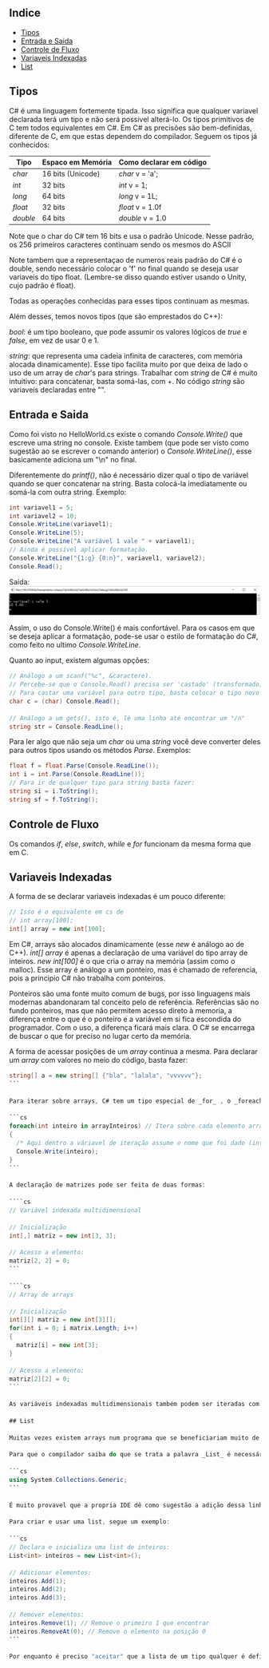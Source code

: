 ## Indice
* [Tipos](#tipos)
* [Entrada e Saida](#entrada-e-saida)
* [Controle de Fluxo](#controle-de-fluxo)
* [Variaveis Indexadas](#variaveis-indexadas)
* [List](#list)

## Tipos

C# é uma linguagem fortemente tipada. Isso significa que qualquer variavel declarada terá um tipo e não será possivel alterá-lo. Os tipos primitivos de C tem todos equivalentes em C#. Em C# as precisões são bem-definidas, diferente de C, em que estas dependem do compilador. Seguem os tipos já conhecidos:

Tipo | Espaco em Memória | Como declarar em código
-----|-------------------|------------------------
_char_ | 16 bits (Unicode) | _char_ v = 'a';
_int_  | 32 bits           | _int_ v = 1;
_long_ | 64 bits           | _long_ v = 1L;
_float_| 32 bits           | _float_ v = 1.0f
_double_| 64 bits          | _double_ v = 1.0

Note que o char do C# tem 16 bits e usa o padrão Unicode. Nesse padrão, os 256 primeiros caracteres continuam sendo os mesmos do ASCII

Note tambem que a representaçao de numeros reais padrão do C# é o double, sendo necessário colocar o 'f' no final quando se deseja usar variaveis do tipo float. (Lembre-se disso quando estiver usando o Unity, cujo padrão é float).

Todas as operações conhecidas para esses tipos continuam as mesmas.

Além desses, temos novos tipos (que são emprestados do C++):

_bool_: é um tipo booleano, que pode assumir os valores lógicos de _true_ e _false_, em vez de usar 0 e 1.

_string_: que representa uma cadeia infinita de caracteres, com memória alocada dinamicamente). Esse tipo facilita muito por que deixa de lado o uso de um array de _char_'s para strings. Trabalhar com _string_ de C# é muito intuitivo: para concatenar, basta somá-las, com +.  No código _string_ são variaveis declaradas entre "".

## Entrada e Saida

Como foi visto no HelloWorld.cs existe o comando _Console.Write()_ que escreve uma string no console. Existe tambem (que pode ser visto como sugestão ao se escrever o comando anterior) o _Console.WriteLine()_, esse basicamente adiciona um "\n" no final.

Diferentemente do _printf()_, não é necessário dizer qual o tipo de variável quando se quer concatenar na string. Basta colocá-la imediatamente ou somá-la com outra string. Exemplo:

```cs
int variavel1 = 5;
int variavel2 = 10;
Console.WriteLine(variavel1);
Console.WriteLine(5);
Console.WriteLine("A variável 1 vale " + variavel1);
// Ainda é possível aplicar formatação.
Console.WriteLine("{1:g} {0:n}", variavel1, variavel2);
Console.Read();
```

Saída:
![](img/saidawrite.png)

Assim, o uso do Console.Write() é mais confortável. Para os casos em que se deseja aplicar a formatação, pode-se usar o estilo de formatação do C#, como feito no ultimo _Console.WriteLine_.

Quanto ao input, existem algumas opções:

```cs
// Análogo a um scanf("%c", &caractere).
// Percebe-se que o Console.Read() precisa ser 'castado' (transformado) em char.
// Para castar uma variável para outro tipo, basta colocar o tipo novo entre parentesis antes da variável.
char c = (char) Console.Read();

// Análogo a um gets(), isto é, lê uma linha até encontrar um "/n"
string str = Console.ReadLine();
```

Para ler algo que não seja um _char_ ou uma _string_ você deve converter deles para outros tipos usando os métodos _Parse_. Exemplos:

```cs
float f = float.Parse(Console.ReadLine());
int i = int.Parse(Console.ReadLine());
// Para ir de qualquer tipo para string basta fazer:
string si = i.ToString();
string sf = f.ToString();
```

## Controle de Fluxo

Os comandos _if_, _else_, _switch_, _while_ e _for_ funcionam da mesma forma que em C.

## Variaveis Indexadas

A forma de se declarar variaveis indexadas é um pouco diferente:

```cs
// Isso é o equivalente em cs de
// int array[100];
int[] array = new int[100];
```
Em C#, arrays são alocados dinamicamente (esse _new_ é análogo ao de C++). _int[] array_ é apenas a declaração de uma variável do tipo array de inteiros. _new int[100]_ é o que cria o array na memória (assim como o malloc). Esse array é análogo a um ponteiro, mas é chamado de referencia, pois a principio C# não trabalha com ponteiros.

Ponteiros são uma fonte muito comum de bugs, por isso linguagens mais modernas abandonaram tal conceito pelo de referência. Referências são no fundo ponteiros, mas que não permitem acesso direto à memoria, a diferença entre o que é o ponteiro e a variável em si fica escondida do programador. Com o uso, a diferença ficará mais clara. O C# se encarrega de buscar o que for preciso no lugar certo da memória.

A forma de acessar posições de um _array_ continua a mesma. Para declarar um _array_ com valores no meio do código, basta fazer:

````cs
string[] a = new string[] {"bla", "lalala", "vvvvvv"};
```

Para iterar sobre arrays, C# tem um tipo especial de _for_ , o _foreach_. O _foreach_ vai se mostrar cada vez mais util com o uso de C#, pois serve para iterar sobre todo tipo de coleção nessa linguagem. Coleções são tipos que guardam conjuntos de variáveis, sendo o _array_ uma delas. A sintaxe do _foreach_ é:

```cs
foreach(int inteiro in arrayInteiros) // Itera sobre cada elemento arrayInteiros[i]
{
  /* Aqui dentro a váriavel de iteração assume o nome que foi dado (inteiro) */
  Console.Write(inteiro);
}
```

A declaração de matrizes pode ser feita de duas formas:

````cs
// Variável indexada multidimensional

// Inicialização
int[,] matriz = new int[3, 3];

// Acesso a elemento:
matriz[2, 2] = 0;
```

````cs
// Array de arrays

// Inicialização
int[][] matriz = new int[3][];
for(int i = 0; i matrix.Length; i++) 
{
  matriz[i] = new int[3];
}

// Acesso a elemento:
matriz[2][2] = 0;
```

As variáveis indexadas multidimensionais também podem ser iteradas com _foreach_.

## List

Muitas vezes existem arrays num programa que se beneficiariam muito de não ter um tamanho constante. Por exemplo, em um jogo, poderia haver uma lista de inimigos, que aparecem e desaparecem. Normalmente a solução é fazer um array com um tamanho suficientemente grande para não estourar, que muitas vezes é um desperdício de memória. Para resolver isso, C# tem o tipo _List_.

Para que o compilador saiba do que se trata a palavra _List_ é necessário adicionar, logo no começo do código a seguinte linha:

```cs
using System.Collections.Generic;
```

É muito provavel que a propria IDE dê como sugestão a adição dessa linha quando se escrever a palavra List. _using_ é como um link para onde está a implementação de alguma biblioteca ou _framework_.

Para criar e usar uma list, segue um exemplo:

```cs
// Declara e inicializa uma list de inteiros:
List<int> inteiros = new List<int>();

// Adicionar elementos:
inteiros.Add(1);
inteiros.Add(2);
inteiros.Add(3);

// Remover elementos:
inteiros.Remove(1); // Remove o primeiro 1 que encontrar
inteiros.RemoveAt(0); // Remove o elemento na posição 0
```

Por enquanto é preciso "aceitar" que a lista de um tipo qualquer é definida com List\<Tipo\>. O significado dessa notação é bastante complexo, e provavelmente só será tratado em algum tutorial futuro de C# avançado, no entanto o seu uso é bem simples, e relativamente intuitivo.

